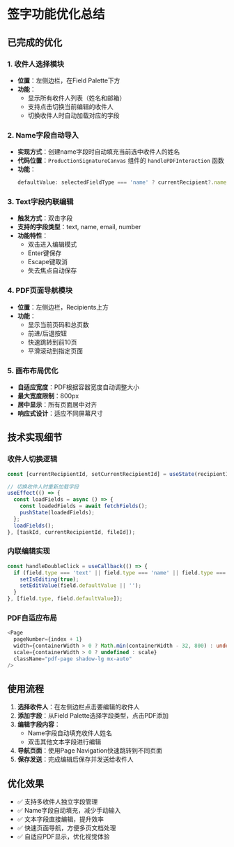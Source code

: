 # 签字功能优化总结

## 已完成的优化

### 1. 收件人选择模块
- **位置**：左侧边栏，在Field Palette下方
- **功能**：
  - 显示所有收件人列表（姓名和邮箱）
  - 支持点击切换当前编辑的收件人
  - 切换收件人时自动加载对应的字段

### 2. Name字段自动导入
- **实现方式**：创建name字段时自动填充当前选中收件人的姓名
- **代码位置**：`ProductionSignatureCanvas` 组件的 `handlePDFInteraction` 函数
- **功能**：
  ```typescript
  defaultValue: selectedFieldType === 'name' ? currentRecipient?.name : undefined
  ```

### 3. Text字段内联编辑
- **触发方式**：双击字段
- **支持的字段类型**：text, name, email, number
- **功能特性**：
  - 双击进入编辑模式
  - Enter键保存
  - Escape键取消
  - 失去焦点自动保存

### 4. PDF页面导航模块
- **位置**：左侧边栏，Recipients上方
- **功能**：
  - 显示当前页码和总页数
  - 前进/后退按钮
  - 快速跳转到前10页
  - 平滑滚动到指定页面

### 5. 画布布局优化
- **自适应宽度**：PDF根据容器宽度自动调整大小
- **最大宽度限制**：800px
- **居中显示**：所有页面居中对齐
- **响应式设计**：适应不同屏幕尺寸

## 技术实现细节

### 收件人切换逻辑
```typescript
const [currentRecipientId, setCurrentRecipientId] = useState(recipientId);

// 切换收件人时重新加载字段
useEffect(() => {
  const loadFields = async () => {
    const loadedFields = await fetchFields();
    pushState(loadedFields);
  };
  loadFields();
}, [taskId, currentRecipientId, fileId]);
```

### 内联编辑实现
```typescript
const handleDoubleClick = useCallback(() => {
  if (field.type === 'text' || field.type === 'name' || field.type === 'email' || field.type === 'number') {
    setIsEditing(true);
    setEditValue(field.defaultValue || '');
  }
}, [field.type, field.defaultValue]);
```

### PDF自适应布局
```typescript
<Page
  pageNumber={index + 1}
  width={containerWidth > 0 ? Math.min(containerWidth - 32, 800) : undefined}
  scale={containerWidth > 0 ? undefined : scale}
  className="pdf-page shadow-lg mx-auto"
/>
```

## 使用流程

1. **选择收件人**：在左侧边栏点击要编辑的收件人
2. **添加字段**：从Field Palette选择字段类型，点击PDF添加
3. **编辑字段内容**：
   - Name字段自动填充收件人姓名
   - 双击其他文本字段进行编辑
4. **导航页面**：使用Page Navigation快速跳转到不同页面
5. **保存发送**：完成编辑后保存并发送给收件人

## 优化效果

- ✅ 支持多收件人独立字段管理
- ✅ Name字段自动填充，减少手动输入
- ✅ 文本字段直接编辑，提升效率
- ✅ 快速页面导航，方便多页文档处理
- ✅ 自适应PDF显示，优化视觉体验